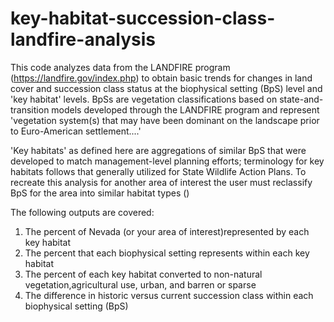 # key-habitat-succession-class-landfire-analysis

This code analyzes data from the LANDFIRE program (https://landfire.gov/index.php) to obtain basic trends for changes in land cover and succession class status at the biophysical setting (BpS) level and 'key habitat' levels. BpSs are vegetation classifications based on state-and-transition models developed through the LANDFIRE program and represent 'vegetation system(s) that may have been dominant on the landscape prior to Euro-American settlement....'

'Key habitats' as defined here are aggregations of similar BpS that were developed to match management-level planning efforts; terminology for key habitats follows that generally utilized for State Wildlife Action Plans. To recreate this analysis for another area of interest the user must reclassify BpS for the area into similar habitat types () 

The following outputs are covered:
1) The percent of Nevada (or your area of interest)represented by each key habitat
2) The percent that each biophysical setting represents within each key habitat
3) The percent of each key habitat converted to non-natural vegetation,agricultural use, urban, and barren or sparse
4) The difference in historic versus current succession class within each biophysical setting (BpS)
